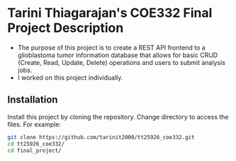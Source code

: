 # Tarini Thiagarajan's COE332 Final Project Description

* The purpose of this project is to create a REST API frontend to a glioblastoma tumor information database that allows for basic CRUD (Create, Read, Update, Delete) operations and users to submit analysis jobs. 
* I worked on this project individually. 

## Installation

Install this project by cloning the repository. Change directory to access the files. For example:

```bash
git clone https://github.com/tarinit2000/tt25926_coe332.git
cd tt25926_coe332/
cd final_project/
```

